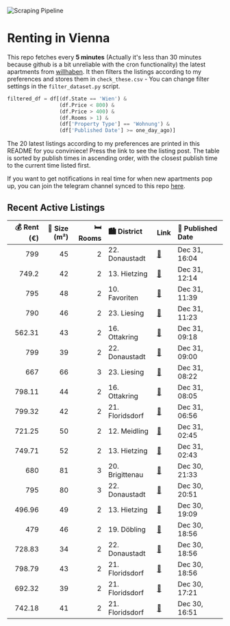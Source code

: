 ![Scraping Pipeline](https://github.com/AthomsG/renting-in-vienna/actions/workflows/run_pipeline.yml/badge.svg)


# Renting in Vienna

This repo fetches every **5 minutes** (Actually it's less than 30 minutes because github is a bit unreliable with the cron functionality) the latest apartments from [willhaben](https://www.willhaben.at/).
It then filters the listings according to my preferences and stores them in `check_these.csv` - You can change filter settings in the `filter_dataset.py` script.

```python
filtered_df = df[(df.State == 'Wien') & 
                 (df.Price < 800) &
                 (df.Price > 400) &
                 (df.Rooms > 1) &
                 (df['Property Type'] == 'Wohnung') &
                 (df['Published Date'] >= one_day_ago)]
```

The 20 latest listings according to my preferences are printed in this README for you conviniece! Press the link to see the listing post.
The table is sorted by publish times in ascending order, with the closest publish time to the current time listed first.

If you want to get notifications in real time for when new apartments pop up, you can join the telegram channel synced to this repo [here](https://t.me/+1HPAYOf5BSsyNTlk).

## Recent Active Listings

|   💰 Rent (€) |   📏 Size (m²) |   🛏️ Rooms | 🏙️ District     | Link                                                                                                                                                                                                                   | 📅 Published Date   |
|-------------:|--------------:|-----------:|:----------------|:-----------------------------------------------------------------------------------------------------------------------------------------------------------------------------------------------------------------------|:-------------------|
|       799    |            45 |          2 | 22. Donaustadt  | [🔗](https://www.willhaben.at/iad/immobilien/d/mietwohnungen/wien/wien-1220-donaustadt/mietewohnung-1730670947/)                                                                                                        | Dec 31, 16:04      |
|       749.2  |            42 |          2 | 13. Hietzing    | [🔗](https://www.willhaben.at/iad/immobilien/d/mietwohnungen/wien/wien-1130-hietzing/neuwertiges-modernes-2-zimmer-dachapartment-mit-terrasse-%7C-zellmann-immobilien-1365929894/)                                      | Dec 31, 12:14      |
|       795    |            48 |          2 | 10. Favoriten   | [🔗](https://www.willhaben.at/iad/immobilien/d/mietwohnungen/wien/wien-1100-favoriten/viola-park---gem%C3%BCtliche-2-zimmer-wohnung-mit-balkon---ihr-neues-zuhause-wartet%21-am-laaer-berg-1843229963/)                 | Dec 31, 11:39      |
|       790    |            46 |          2 | 23. Liesing     | [🔗](https://www.willhaben.at/iad/immobilien/d/mietwohnungen/wien/wien-1230-liesing/wundersch%C3%B6ne-gepflegte-2-zimmer-mit-grossem-balkon%21-789859620/)                                                              | Dec 31, 11:23      |
|       562.31 |            43 |          2 | 16. Ottakring   | [🔗](https://www.willhaben.at/iad/immobilien/d/mietwohnungen/wien/wien-1160-ottakring/atelier-:-%29---%3E.-ist-keine-mietwohnung-preiswert-&-aussergew%C3%B6hnlich---56231-eur-bruttomiete-993515347/)                  | Dec 31, 09:18      |
|       799    |            39 |          2 | 22. Donaustadt  | [🔗](https://www.willhaben.at/iad/immobilien/d/mietwohnungen/wien/wien-1220-donaustadt/1-monat-mietfrei:-erstbezug-im-gr%C3%BCnen-nahe-der-u2---zwischen-badeteich-hirschstetten-und-seestadt-981921692/)               | Dec 31, 09:00      |
|       667    |            66 |          3 | 23. Liesing     | [🔗](https://www.willhaben.at/iad/immobilien/d/mietwohnungen/wien/wien-1230-liesing/gemeindewohnung-direktvergabe-1140433841/)                                                                                          | Dec 31, 08:22      |
|       798.11 |            44 |          2 | 16. Ottakring   | [🔗](https://www.willhaben.at/iad/immobilien/d/mietwohnungen/wien/wien-1160-ottakring/attraktive-und-sch%C3%B6ne-2-zimmer-wohnung-in-der-r%C3%B6mergasse%21-1049832477/)                                                | Dec 31, 08:05      |
|       799.32 |            42 |          2 | 21. Floridsdorf | [🔗](https://www.willhaben.at/iad/immobilien/d/mietwohnungen/wien/wien-1210-floridsdorf/moderne-2-zimmer-wohnung-in-floridsdorf:-nachhaltigkeit-trifft-wohnkomfort%21---jetzt-zuschlagen-1070055439/)                   | Dec 31, 06:56      |
|       721.25 |            50 |          2 | 12. Meidling    | [🔗](https://www.willhaben.at/iad/immobilien/d/mietwohnungen/wien/wien-1120-meidling/erstbezug-nach-sanierung:-2-zimmer-wohnung-im-gr%C3%BCnen-1763482013/)                                                             | Dec 31, 02:45      |
|       749.71 |            52 |          2 | 13. Hietzing    | [🔗](https://www.willhaben.at/iad/immobilien/d/mietwohnungen/wien/wien-1130-hietzing/erstbezug-nach-sanierung:-unbefristete-2-zimmer-wohnung-im-gr%C3%BCnen-816574775/)                                                 | Dec 31, 02:43      |
|       680    |            81 |          3 | 20. Brigittenau | [🔗](https://www.willhaben.at/iad/immobilien/d/mietwohnungen/wien/wien-1200-brigittenau/gemeinde-wohnung-vormerkschein-31.05.2024-1850603245/)                                                                          | Dec 30, 21:33      |
|       795    |            80 |          3 | 22. Donaustadt  | [🔗](https://www.willhaben.at/iad/immobilien/d/mietwohnungen/wien/wien-1220-donaustadt/%28reserviert%29-80-m%C2%B2-gemeindewohnung-mit-balkon-3-wohnr%C3%A4ume---direktvergabe-1272762783/)                             | Dec 30, 20:51      |
|       496.96 |            49 |          2 | 13. Hietzing    | [🔗](https://www.willhaben.at/iad/immobilien/d/mietwohnungen/wien/wien-1130-hietzing/direktvergabe-ger%C3%A4umige-2-zimmer-gemeindewohnung-im-13.-bezirk-mit-ausblick-ins-gr%C3%BCne-1874911032/)                       | Dec 30, 19:09      |
|       479    |            46 |          2 | 19. Döbling     | [🔗](https://www.willhaben.at/iad/immobilien/d/mietwohnungen/wien/wien-1190-d%C3%B6bling/vormerkschein-bzw.-wiener-wohnticket-f%C3%BCr-2-zimmer---30.11.2024.-1273072554/)                                              | Dec 30, 18:56      |
|       728.83 |            34 |          2 | 22. Donaustadt  | [🔗](https://www.willhaben.at/iad/immobilien/d/mietwohnungen/wien/wien-1220-donaustadt/exklusives-wohnen-in-stadlau---erzherzog-karl-stra%C3%9Fe-bahnhof-und-u2-stadlau-in-wenigen-gehminuten.---wohntraum-1875264800/) | Dec 30, 18:56      |
|       798.79 |            43 |          2 | 21. Floridsdorf | [🔗](https://www.willhaben.at/iad/immobilien/d/mietwohnungen/wien/wien-1210-floridsdorf/komfortabler-erstbezug:-2-zimmer-wohnungen-im-21.-bezirk-mit-balkon-und-moderner-k%C3%BCche---jetzt-anfragen-1638831855/)       | Dec 30, 18:56      |
|       692.32 |            39 |          2 | 21. Floridsdorf | [🔗](https://www.willhaben.at/iad/immobilien/d/mietwohnungen/wien/wien-1210-floridsdorf/gepflegte-studentenwohnungen-mit-einbauk%C3%BCche-in-1210-zu-mieten-1317724224/)                                                | Dec 30, 17:21      |
|       742.18 |            41 |          2 | 21. Floridsdorf | [🔗](https://www.willhaben.at/iad/immobilien/d/mietwohnungen/wien/wien-1210-floridsdorf/gepflegte-studentenwohnungen-mit-einbauk%C3%BCche-in-1210-zu-mieten-1764666987/)                                                | Dec 30, 16:51      |
